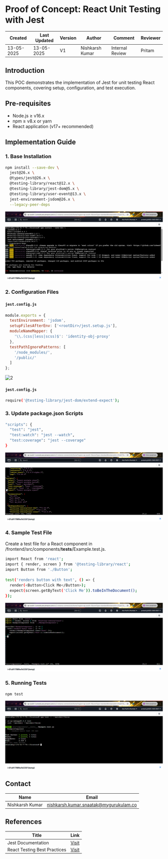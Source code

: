 # Proof of Concept: React Unit Testing with Jest


| Created     | Last Updated | Version | Author          | Comment         | Reviewer |
|-------------|--------------|---------|-----------------|-----------------|----------|
| 13-05-2025  |  13-05-2025  | V1      | Nishkarsh Kumar | Internal Review | Pritam   |


## Introduction
This POC demonstrates the implementation of Jest for unit testing React components, covering setup, configuration, and test execution.

## Pre-requisites
- Node.js ≥ v16.x
- npm ≥ v8.x or yarn
- React application (v17+ recommended)

## Implementation Guide

### 1. Base Installation
```bash
npm install --save-dev \
  jest@26.x \
  @types/jest@26.x \
  @testing-library/react@12.x \
  @testing-library/jest-dom@5.x \
  @testing-library/user-event@13.x \
  jest-environment-jsdom@26.x \
  --legacy-peer-deps
```
![1](https://github.com/Nishkarsh9/images/blob/main/Screenshot%202025-05-21%20123037.png)
### 2. Configuration Files

#### `jest.config.js`

```javascript
module.exports = {
  testEnvironment: 'jsdom',
  setupFilesAfterEnv: ['<rootDir>/jest.setup.js'],
  moduleNameMapper: {
    '\\.(css|less|scss)$': 'identity-obj-proxy'
  },
  testPathIgnorePatterns: [
    '/node_modules/',
    '/public/'
  ]
};
```
![2]()
#### `jest.config.js`

```bash
require('@testing-library/jest-dom/extend-expect');
```
### 3.  Update package.json Scripts

```bash
"scripts": {
  "test": "jest",
  "test:watch": "jest --watch",
  "test:coverage": "jest --coverage"
}
```
![3](https://github.com/Nishkarsh9/images/blob/main/Screenshot%202025-05-21%20123343.png)
### 4.  Sample Test File
Create a test file for a React component in /frontend/src/components/__tests__/Example.test.js.
```bash
import React from 'react';
import { render, screen } from '@testing-library/react';
import Button from './Button';

test('renders button with text', () => {
  render(<Button>Click Me</Button>);
  expect(screen.getByText('Click Me')).toBeInTheDocument();
});
```
![4](https://github.com/Nishkarsh9/images/blob/main/Screenshot%202025-05-21%20123904.png)
### 5.  Running Tests

```bash
npm test
```
![5](https://github.com/Nishkarsh9/images/blob/main/Screenshot%202025-05-21%20130015.png)
## Contact

| **Name**    | **Email**                |
|-------------|--------------------------|
| Nishkarsh Kumar     | nishkarsh.kumar.snaatak@mygurukulam.co  |


## References  

| Title                          | Link                                                                 |  
|--------------------------------|----------------------------------------------------------------------|  
| Jest Documentation       | [Visit](https://jestjs.io/) |  
| React Testing Best Practices                  | [Visit](https://legacy.reactjs.org/docs/testing.html) |  
